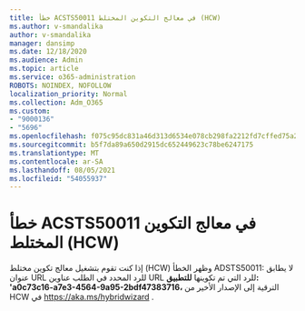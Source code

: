 ```yaml
---
title: خطأ ACSTS50011 في معالج التكوين المختلط (HCW)
ms.author: v-smandalika
author: v-smandalika
manager: dansimp
ms.date: 12/18/2020
ms.audience: Admin
ms.topic: article
ms.service: o365-administration
ROBOTS: NOINDEX, NOFOLLOW
localization_priority: Normal
ms.collection: Adm_O365
ms.custom:
- "9000136"
- "5696"
ms.openlocfilehash: f075c95dc831a46d313d6534e078cb298fa2212fd7cffed75a2953e7e80603a9
ms.sourcegitcommit: b5f7da89a650d2915dc652449623c78be6247175
ms.translationtype: MT
ms.contentlocale: ar-SA
ms.lasthandoff: 08/05/2021
ms.locfileid: "54055937"
---
```

# <a name="hybrid-configuration-wizard-hcw-error-acsts50011"></a>خطأ ACSTS50011 في معالج التكوين المختلط (HCW)

إذا كنت تقوم بتشغيل معالج تكوين مختلط (HCW) وظهر الخطأ ADSTS50011: لا يطابق عنوان URL للرد المحدد في الطلب عناوين URL للرد التي تم تكوينها **للتطبيق: 'a0c73c16-a7e3-4564-9a95-2bdf47383716،** الترقية إلى الإصدار الأخير من HCW في https://aka.ms/hybridwizard .




